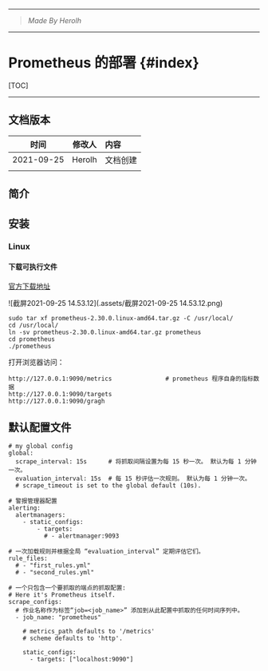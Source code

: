 ----------------------------------------------
> *Made By Herolh*
----------------------------------------------

# Prometheus 的部署 {#index}

[TOC]



 







--------------------------------------------

## 文档版本

|    时间    | 修改人 | 内容     |
| :--------: | :----: | :------- |
| 2021-09-25 | Herolh | 文档创建 |
|            |        |          |



## 简介

## 安装

### Linux

#### 下载可执行文件

[官方下载地址](https://prometheus.io/download/)

![截屏2021-09-25 14.53.12](.assets/截屏2021-09-25 14.53.12.png)

```shell
sudo tar xf prometheus-2.30.0.linux-amd64.tar.gz -C /usr/local/
cd /usr/local/
ln -sv prometheus-2.30.0.linux-amd64.tar.gz prometheus
cd prometheus
./prometheus
```

打开浏览器访问：

```shell
http://127.0.0.1:9090/metrics				# prometheus 程序自身的指标数据
http://127.0.0.1:9090/targets
http://127.0.0.1:9090/gragh
```







## 默认配置文件

```shell
# my global config
global:
  scrape_interval: 15s      # 将抓取间隔设置为每 15 秒一次。 默认为每 1 分钟一次。
  evaluation_interval: 15s  # 每 15 秒评估一次规则。 默认为每 1 分钟一次。
  # scrape_timeout is set to the global default (10s).

# 警报管理器配置
alerting:
  alertmanagers:
    - static_configs:
        - targets:
          # - alertmanager:9093

# 一次加载规则并根据全局 “evaluation_interval” 定期评估它们。
rule_files:
  # - "first_rules.yml"
  # - "second_rules.yml"

# 一个只包含一个要抓取的端点的抓取配置:
# Here it's Prometheus itself.
scrape_configs:
  # 作业名称作为标签“job=<job_name>” 添加到从此配置中抓取的任何时间序列中。
  - job_name: "prometheus"

    # metrics_path defaults to '/metrics'
    # scheme defaults to 'http'.

    static_configs:
      - targets: ["localhost:9090"]
```

